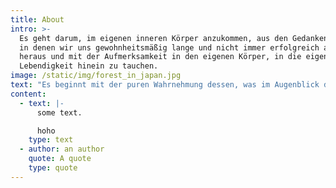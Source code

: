 ```yaml
---
title: About
intro: >-
  Es geht darum, im eigenen inneren Körper anzukommen, aus den Gedankenkreiseln,
  in denen wir uns gewohnheitsmäßig lange und nicht immer erfolgreich aufhalten,
  heraus und mit der Aufmerksamkeit in den eigenen Körper, in die eigene
  Lebendigkeit hinein zu tauchen.
image: /static/img/forest_in_japan.jpg
text: "Es beginnt mit der puren Wahrnehmung dessen, was im Augenblick da ist: dem eigenen Atem lauschen, das Geräusch der Schuhe beim Gehen wahrnehmen, die Geräusche der Blätter, durch die der Wind streift, das Vogelzwitschern, das Rauschen der Schwingen der Krähe, die gerade über unsere Köpfe fliegt...\n\nEs sind die feinen, subtilen Geräusche und Klänge die uns immer tiefer hinein führen, in den Raum, in dem wir die eigene Stille wahrnehmen können.\r\n\n## sehen\n\nDas Licht, das auf einem Schneefeld in tausende Funken und alle Farben des Regenbogens zerspringt, das Spiel von Licht und Schatten durch die Blätter; die unendliche Vielfalt der Gestalten der Bäume, das ganze Universum in einem einzigen Blätterdach, mächtige Wurzeln, die Farben von Blättern und Blüten; Wolkenformationen, die über den Köpfen hinweg ziehen und immer wieder das Licht – in allem, das ist.\n\n> \"look at a tree, stillness surrounds the tree allow the tree to teach you stillness look at the sky, allow the sky to teach you stillness, stillness is spaceousness, it is the presence within you.\"\n\n## riechen & schmecken\n\nDen Erdboden, das Laub, die Straße, die Blumen, den Schnee, den Regen in der Luft, auch wenn wir ihn noch nicht sehen können.\\\nDen Honigduft in der Luft, das Harz am Baum, die Dirndeln, das frische Kraut der Brennessel."
content:
  - text: |-
      some text.

      hoho
    type: text
  - author: an author
    quote: A quote
    type: quote
---
```


